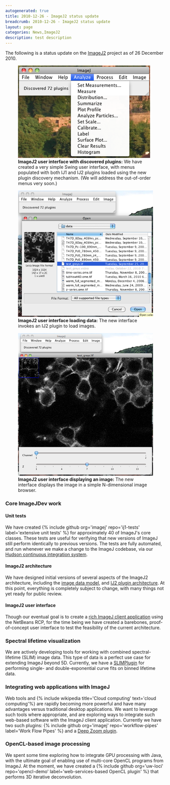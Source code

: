 ```yaml
---
autogenerated: true
title: 2010-12-26 - ImageJ2 status update
breadcrumb: 2010-12-26 - ImageJ2 status update
layout: page
categories: News,ImageJ2
description: test description
---
```


The following is a status update on the [ImageJ2](ImageJ2) project as of 26 December 2010.

<figure><img src="/images/pages/ij2-gui-ij1-plugins.png" title="ImageJ2 user interface with discovered plugins: We have created a very simple Swing user interface, with menus populated with both IJ1 and IJ2 plugins loaded using the new plugin discovery mechanism. (We will address the out-of-order menus very soon.)" width="415" alt="ImageJ2 user interface with discovered plugins: We have created a very simple Swing user interface, with menus populated with both IJ1 and IJ2 plugins loaded using the new plugin discovery mechanism. (We will address the out-of-order menus very soon.)" /><figcaption aria-hidden="true"><strong>ImageJ2 user interface with discovered plugins:</strong> We have created a very simple Swing user interface, with menus populated with both IJ1 and IJ2 plugins loaded using the new plugin discovery mechanism. (We will address the out-of-order menus very soon.)</figcaption></figure>

<figure><img src="/images/pages/ij2-gui-open-dialog.png" title="ImageJ2 user interface loading data: The new interface invokes an IJ2 plugin to load images." width="571" alt="ImageJ2 user interface loading data: The new interface invokes an IJ2 plugin to load images." /><figcaption aria-hidden="true"><strong>ImageJ2 user interface loading data:</strong> The new interface invokes an IJ2 plugin to load images.</figcaption></figure>

<figure><img src="/images/pages/ij2-gui-image-window.png" title="ImageJ2 user interface displaying an image: The new interface displays the image in a simple N-dimensional image browser." width="455" alt="ImageJ2 user interface displaying an image: The new interface displays the image in a simple N-dimensional image browser." /><figcaption aria-hidden="true"><strong>ImageJ2 user interface displaying an image:</strong> The new interface displays the image in a simple N-dimensional image browser.</figcaption></figure>

### Core ImageJDev work

#### Unit tests

We have created {% include github org='imagej' repo='ij1-tests' label='extensive unit tests' %} for approximately 40 of ImageJ's core classes. These tests are useful for verifying that new versions of ImageJ still perform identically to previous versions. The tests are fully automated, and run whenever we make a change to the ImageJ codebase, via our [Hudson continuous integration system](http://jenkins.imagej.net/).

#### ImageJ2 architecture

We have designed initial versions of several aspects of the ImageJ2 architecture, including the [image data model](ImageJ_Common), and [IJ2 plugin architecture](Extensibility). At this point, everything is completely subject to change, with many things not yet ready for public review.

#### ImageJ2 user interface

Though our eventual goal is to create a [rich ImageJ client application](Modularity) using the NetBeans RCP, for the time being we have created a barebones, proof-of-concept user interface to test the feasibility of the current architecture.

### Spectral lifetime visualization

We are actively developing tools for working with combined spectral-lifetime (SLIM) image data. This type of data is a perfect use case for extending ImageJ beyond 5D. Currently, we have a [SLIMPlugin](SLIM_Curve) for performing single- and double-exponential curve fits on binned lifetime data.

### Integrating web applications with ImageJ

Web tools and {% include wikipedia title='Cloud computing' text='cloud computing'%} are rapidly becoming more powerful and have many advantages versus traditional desktop applications. We want to leverage such tools where appropriate, and are exploring ways to integrate such web-based software with the ImageJ client application. Currently we have two such plugins: {% include github org='imagej' repo='workflow-pipes' label='Work Flow Pipes' %} and a [Deep Zoom plugin](Deep_Zoom).

### OpenCL-based image processing

We spent some time exploring how to integrate GPU processing with Java, with the ultimate goal of enabling use of multi-core OpenCL programs from ImageJ. At the moment, we have created a {% include github org='uw-loci' repo='opencl-demo' label='web-services-based OpenCL plugin' %} that performs 3D iterative deconvolution.

 
